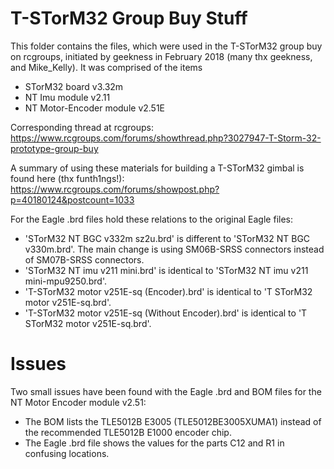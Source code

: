 T-STorM32 Group Buy Stuff
===========

This folder contains the files, which were used in the T-STorM32 group buy on rcgroups, initiated by geekness in February 2018 (many thx geekness, and Mike_Kelly). It was comprised of the items

- STorM32 board v3.32m
- NT Imu module v2.11
- NT Motor-Encoder module v2.51E

Corresponding thread at rcgroups: https://www.rcgroups.com/forums/showthread.php?3027947-T-Storm-32-prototype-group-buy

A summary of using these materials for building a T-STorM32 gimbal is found here (thx funth1ngs!): https://www.rcgroups.com/forums/showpost.php?p=40180124&postcount=1033

For the Eagle .brd files hold these relations to the original Eagle files:
* 'STorM32 NT BGC v332m sz2u.brd' is different to 'STorM32 NT BGC v330m.brd'. The main change is using SM06B-SRSS connectors instead of SM07B-SRSS connectors.
* 'STorM32 NT imu v211 mini.brd' is identical to 'STorM32 NT imu v211 mini-mpu9250.brd'.
* 'T-STorM32 motor v251E-sq (Encoder).brd' is identical to 'T STorM32 motor v251E-sq.brd'.
* 'T-STorM32 motor v251E-sq (Without Encoder).brd' is identical to 'T STorM32 motor v251E-sq.brd'.

Issues
===========

Two small issues have been found with the Eagle .brd and BOM files for the NT Motor Encoder module v2.51:
* The BOM lists the TLE5012B E3005 (TLE5012BE3005XUMA1) instead of the recommended TLE5012B E1000 encoder chip.
* The Eagle .brd file shows the values for the parts C12 and R1 in confusing locations.

